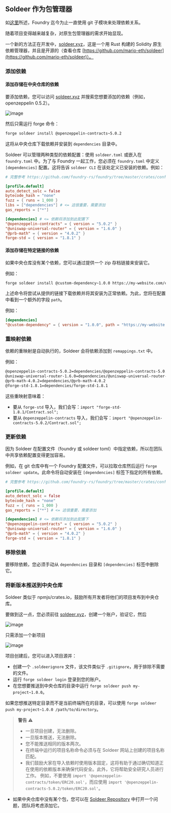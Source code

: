 ## Soldeer 作为包管理器

如[这里](./dependencies)所述，Foundry 迄今为止一直使用 git 子模块来处理依赖关系。

随着项目变得越来越复杂，对原生包管理器的需求开始显现。

一个新的方法正在开发中，[soldeer.xyz](https://soldeer.xyz)，这是一个用 Rust 构建的 Solidity 原生依赖管理器，并且是开源的（查看仓库 [https://github.com/mario-eth/soldeer](https://github.com/mario-eth/soldeer)）。

### 添加依赖

#### 添加存储在中央仓库的依赖

要添加依赖，您可以访问 [soldeer.xyz](https://soldeer.xyz) 并搜索您想要添加的依赖（例如，openzeppelin 0.5.2）。

![image](https://i.postimg.cc/Hm6R8MTs/Unknown-413.png)

然后只需运行 forge 命令：
```bash
forge soldeer install @openzeppelin-contracts~5.0.2
```

这将从中央仓库下载依赖并安装到 `dependencies` 目录中。

Soldeer 可以管理两种类型的依赖配置：使用 `soldeer.toml` 或嵌入在 `foundry.toml` 中。为了与 Foundry 一起工作，您必须在 `foundry.toml` 中定义 `[dependencies]` 配置。这将告诉 `soldeer CLI` 在该处定义已安装的依赖。例如：

```toml
# 完整参考 https://github.com/foundry-rs/foundry/tree/master/crates/config

[profile.default]
auto_detect_solc = false 
bytecode_hash = "none" 
fuzz = { runs = 1_000 } 
libs = ["dependencies"] # <= 这很重要，需要添加
gas_reports = ["*"] 

[dependencies] # <= 依赖将添加到此配置下
"@openzeppelin-contracts" = { version = "5.0.2" }
"@uniswap-universal-router" = { version = "1.6.0" }
"@prb-math" = { version = "4.0.2" }
forge-std = { version = "1.8.1" }
```

#### 添加存储在特定链接的依赖

如果中央仓库没有某个依赖，您可以通过提供一个 zip 存档链接来安装它。

例如：
```bash
forge soldeer install @custom-dependency~1.0.0 https://my-website.com/custom-dependency-1-0-0.zip
```

上述命令将尝试从提供的链接下载依赖并将其安装为正常依赖。为此，您将在配置中看到一个额外的字段 `path`。

例如：
```toml
[dependencies]
"@custom-dependency" = { version = "1.0.0", path = "https://my-website.com/custom-dependency-1-0-0.zip" }
```

### 重映射依赖

依赖的重映射是自动执行的，Soldeer 会将依赖添加到 `remappings.txt` 中。

例如：
```bash
@openzeppelin-contracts-5.0.2=dependencies/@openzeppelin-contracts-5.0.2
@uniswap-universal-router-1.6.0=dependencies/@uniswap-universal-router-1.6.0
@prb-math-4.0.2=dependencies/@prb-math-4.0.2
@forge-std-1.8.1=dependencies/forge-std-1.8.1
```
这些重映射意味着：

- 要从 `forge-std` 导入，我们会写：`import "forge-std-1.8.1/Contract.sol";`
- 要从 `@openzeppelin-contracts` 导入，我们会写：`import "@openzeppelin-contracts-5.0.2/Contract.sol";`

### 更新依赖

因为 Soldeer 在配置文件（foundry 或 soldeer toml）中指定依赖，所以在团队中共享依赖配置变得更加容易。

例如，在 git 仓库中有一个 Foundry 配置文件，可以拉取仓库然后运行 `forge soldeer update`。此命令将自动安装在 `[dependencies]` 标签下指定的所有依赖。

```toml
# 完整参考 https://github.com/foundry-rs/foundry/tree/master/crates/config

[profile.default]
auto_detect_solc = false 
bytecode_hash = "none" 
fuzz = { runs = 1_000 } 
gas_reports = ["*"] # <= 这很重要，需要添加

[dependencies] # <= 依赖将添加到此配置下
"@openzeppelin-contracts" = { version = "5.0.2" }
"@uniswap-universal-router" = { version = "1.6.0" }
"@prb-math" = { version = "4.0.2" }
forge-std = { version = "1.8.1" }
```

### 移除依赖

要移除依赖，您必须手动从 `dependencies` 目录和 `[dependencies]` 标签中删除它。

### 将新版本推送到中央仓库

Soldeer 类似于 npmjs/crates.io，鼓励所有开发者将他们的项目发布到中央仓库。

要做到这一点，您必须前往 [soldeer.xyz](https://soldeer.xyz)，创建一个账户，验证它，然后

![image](https://i.postimg.cc/G3VDpN2S/s1.png) 

只需添加一个新项目

![image](https://i.postimg.cc/rsBRYd3L/s2.png) 

项目创建后，您可以进入项目源并：
- 创建一个 `.soldeerignore` 文件，该文件类似于 `.gitignore`，用于排除不需要的文件。
- 运行 `forge soldeer login` 登录到您的账户。
- 在您想要推送到中央仓库的目录中运行 `forge soldeer push my-project~1.0.0`。

如果您想推送特定目录而不是当前终端所在的目录，可以使用 `forge soldeer push my-project~1.0.0 /path/to/directory`。

> **警告** ⚠️
> - 一旦项目创建，无法删除。
> - 一旦版本推送，无法删除。
> - 您不能推送相同的版本两次。
> - 在终端中运行的项目名称命令必须与在 Soldeer 网站上创建的项目名称匹配。
> - 我们鼓励大家在导入依赖时使用版本固定，这将有助于通过确切知道正在使用的依赖版本来确保代码安全。此外，它将帮助安全研究人员进行工作。
例如，不要使用 `import '@openzeppelin-contracts/token/ERC20.sol'`，而应使用 `import '@openzeppelin-contracts-5.0.2/token/ERC20.sol'`。

- 如果中央仓库中没有某个包，您可以在 [Soldeer Repository](https://github.com/mario-eth/soldeer/issues) 中打开一个问题，团队将考虑添加它。